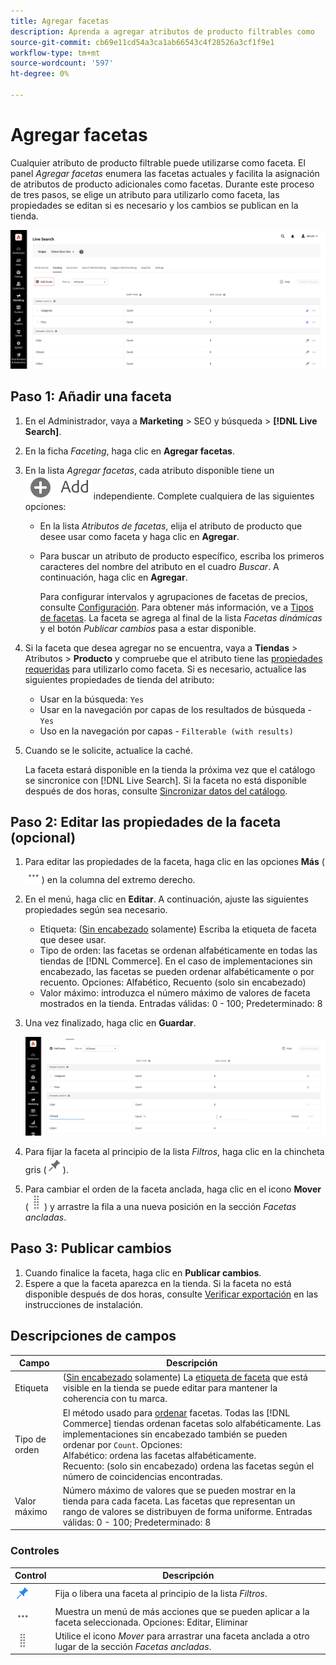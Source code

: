 ```yaml
---
title: Agregar facetas
description: Aprenda a agregar atributos de producto filtrables como  [!DNL Live Search] facetas.
source-git-commit: cb69e11cd54a3ca1ab66543c4f28526a3cf1f9e1
workflow-type: tm+mt
source-wordcount: '597'
ht-degree: 0%

---
```


# Agregar facetas

Cualquier atributo de producto filtrable puede utilizarse como faceta. El panel *Agregar facetas* enumera las facetas actuales y facilita la asignación de atributos de producto adicionales como facetas. Durante este proceso de tres pasos, se elige un atributo para utilizarlo como faceta, las propiedades se editan si es necesario y los cambios se publican en la tienda.

![Agregar facetas](assets/facets-add.png)

## Paso 1: Añadir una faceta

1. En el Administrador, vaya a **Marketing** > SEO y búsqueda > **[!DNL Live Search]**.
1. En la ficha *Faceting*, haga clic en **Agregar facetas**.
1. En la lista *Agregar facetas*, cada atributo disponible tiene un ![botón Agregar](assets/btn-add.png) independiente. Complete cualquiera de las siguientes opciones:

   * En la lista *Atributos de facetas*, elija el atributo de producto que desee usar como faceta y haga clic en **Agregar**.
   * Para buscar un atributo de producto específico, escriba los primeros caracteres del nombre del atributo en el cuadro *Buscar*. A continuación, haga clic en **Agregar**.

     Para configurar intervalos y agrupaciones de facetas de precios, consulte [Configuración](settings.md). Para obtener más información, ve a [Tipos de facetas](facets-type.md).
La faceta se agrega al final de la lista *Facetas dinámicas* y el botón *Publicar cambios* pasa a estar disponible.

1. Si la faceta que desea agregar no se encuentra, vaya a **Tiendas** > Atributos > **Producto** y compruebe que el atributo tiene las [propiedades requeridas](facets.md) para utilizarlo como faceta. Si es necesario, actualice las siguientes propiedades de tienda del atributo:

   * Usar en la búsqueda: `Yes`
   * Usar en la navegación por capas de los resultados de búsqueda - `Yes`
   * Uso en la navegación por capas - `Filterable (with results)`

1. Cuando se le solicite, actualice la caché.

   La faceta estará disponible en la tienda la próxima vez que el catálogo se sincronice con [!DNL Live Search]. Si la faceta no está disponible después de dos horas, consulte [Sincronizar datos del catálogo](install.md#synchronize-catalog-data).

## Paso 2: Editar las propiedades de la faceta (opcional)

1. Para editar las propiedades de la faceta, haga clic en las opciones **Más** (![Más selector](assets/btn-more.png)) en la columna del extremo derecho.
1. En el menú, haga clic en **Editar**. A continuación, ajuste las siguientes propiedades según sea necesario.

   * Etiqueta: ([Sin encabezado](facets-type.md) solamente) Escriba la etiqueta de faceta que desee usar.
   * Tipo de orden: las facetas se ordenan alfabéticamente en todas las tiendas de [!DNL Commerce]. En el caso de implementaciones sin encabezado, las facetas se pueden ordenar alfabéticamente o por recuento. Opciones: Alfabético, Recuento (solo sin encabezado)
   * Valor máximo: introduzca el número máximo de valores de faceta mostrados en la tienda. Entradas válidas: 0 - 100; Predeterminado: 8

1. Una vez finalizado, haga clic en **Guardar**.

   ![Editar facetas](assets/facet-edit.png)

1. Para fijar la faceta al principio de la lista *Filtros*, haga clic en la chincheta gris (![Selector de chincheta](assets/btn-pin-gray.png)).
1. Para cambiar el orden de la faceta anclada, haga clic en el icono **Mover** (![Selector de movimiento](assets/btn-move.png)) y arrastre la fila a una nueva posición en la sección *Facetas ancladas*.

## Paso 3: Publicar cambios

1. Cuando finalice la faceta, haga clic en **Publicar cambios**.
1. Espere a que la faceta aparezca en la tienda.
Si la faceta no está disponible después de dos horas, consulte [Verificar exportación](install.md#synchronize-catalog-data) en las instrucciones de instalación.

## Descripciones de campos

| Campo | Descripción |
|--- |--- |
| Etiqueta | ([Sin encabezado](facets-type.md) solamente) La [etiqueta de faceta](facets-type.md) que está visible en la tienda se puede editar para mantener la coherencia con tu marca. |
| Tipo de orden | El método usado para [ordenar](facets-type.md) facetas. Todas las [!DNL Commerce] tiendas ordenan facetas solo alfabéticamente. Las implementaciones sin encabezado también se pueden ordenar por `Count`. Opciones:<br />Alfabético: ordena las facetas alfabéticamente.<br />Recuento: (solo sin encabezado) ordena las facetas según el número de coincidencias encontradas. |
| Valor máximo | Número máximo de valores que se pueden mostrar en la tienda para cada faceta. Las facetas que representan un rango de valores se distribuyen de forma uniforme. Entradas válidas: 0 - 100; Predeterminado: 8 |

### Controles

| Control | Descripción |
|--- |--- |
| ![Selector de anclaje](assets/btn-pin-blue.png) | Fija o libera una faceta al principio de la lista *Filtros*. |
| ![Selector de más](assets/btn-more.png) | Muestra un menú de más acciones que se pueden aplicar a la faceta seleccionada. Opciones: Editar, Eliminar |
| ![Selector de movimiento](assets/btn-move.png) | Utilice el icono *Mover* para arrastrar una faceta anclada a otro lugar de la sección *Facetas ancladas*. |
